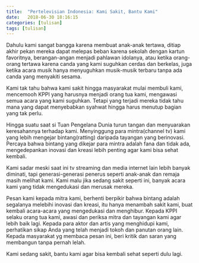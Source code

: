 ```yaml
---
title:  "Pertelevisian Indonesia: Kami Sakit, Bantu Kami"
date:   2018-06-30 18:16:15
categories: [tulisan]
tags: [tulisan]
---
```


Dahulu kami sangat bangga karena membuat anak-anak tertawa, ditiap akhir pekan mereka dapat melepas beban karena sekolah dengan kartun favoritnya, berangan-angan menjadi pahlawan idolanya, atau ketika orang-orang tertawa karena canda yang kami suguhkan cerdas dan berkelas, juga ketika acara musik hanya menyuguhkan musik-musik terbaru tanpa ada canda yang menyakiti sesama.

Kami tak tahu bahwa kami sakit hingga masyarakat mulai membuli kami, mencemooh KPPI yang harusnya menjadi orang tua kami, mengawasi semua acara yang kami suguhkan. Tetapi yang terjadi mereka tidak tahu mana yang dapat menyebabkan syahwat hingga harus menutup bagian yang tak perlu.

Hingga suatu saat si Tuan Pengelana Dunia turun tangan dan menyuarakan keresahannya terhadap kami. Menyinggung para mintra(channel tv) kami yang lebih mengejar bintang(ratting) daripada tayangan yang berinovasi. Percaya bahwa bintang yang dikejar para mintra adalah fana dan tidak ada, mengedepankan inovasi dan kreasi lebih penting agar kami bisa sehat kembali.

Kami sadar meski saat ini tv streaming dan media internet lain lebih banyak diminati, tapi generasi-generasi penerus seperti anak-anak dan remaja masih melihat kami. Kami malu jika sedang sakit seperti ini, banyak acara kami yang tidak mengedukasi dan merusak mereka.

Pesan kami kepada mitra kami, berhenti berpikir bahwa bintang adalah segalanya melebihi inovasi dan kreasi, itu hanya menambah sakit kami, buat kembali acara-acara yang mengedukasi dan menghibur. Kepada KPPI selaku orang tua kami, awasi dan periksa mitra dan tayangan kami agar lebih baik lagi. Kepada para aktor dan artis yang menghidupi kami, perhatikan sikap Anda yang telah menjadi tokoh dan panutan orang lain. Kepada masyarakat yg membaca pesan ini, beri kritik dan saran yang membangun tanpa pernah lelah.

Kami sedang sakit, bantu kami agar bisa kembali sehat seperti dulu lagi.